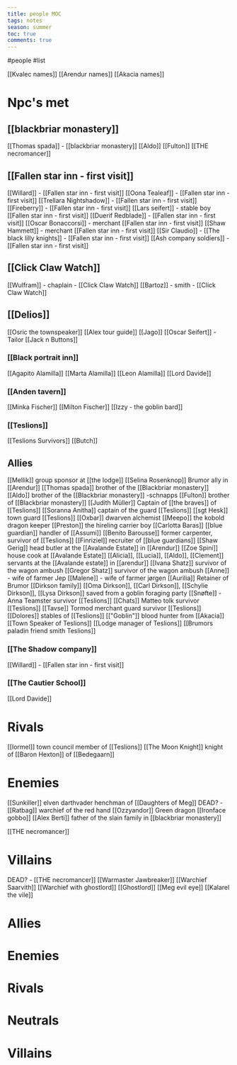 ---title: people MOCtags: notesseason: summertoc: truecomments: true---
#people #list 

[[Kvalec names]]
[[Arendur names]]
[[Akacia names]]

# Npc's met
## [[blackbriar monastery]]
[[Thomas spada]] - [[blackbriar monastery]]
[[Aldo]]
[[Fulton]]
[[THE necromancer]]

## [[Fallen star inn - first visit]]
[[Willard]] - [[Fallen star inn - first visit]]
[[Oona Tealeaf]] - [[Fallen star inn - first visit]]
[[Trellara Nightshadow]] - [[Fallen star inn - first visit]]
[[Fireberry]] - [[Fallen star inn - first visit]]
[[Lars seifert]] - stable boy [[Fallen star inn - first visit]]
[[Duerif Redblade]] - [[Fallen star inn - first visit]]
[[Oscar Bonaccorsi]] - merchant [[Fallen star inn - first visit]]
[[Shaw Hammett]] - merchant [[Fallen star inn - first visit]]
[[Sir Claudio]] - [[The black lilly knights]] - [[Fallen star inn - first visit]]
[[Ash company soldiers]] - [[Fallen star inn - first visit]]

## [[Click Claw Watch]]
[[Wulfram]] - chaplain - [[Click Claw Watch]]
[[Bartoz]] - smith - [[Click Claw Watch]]

## [[Delios]]
[[Osric the townspeaker]]
[[Alex tour guide]]
[[Jago]]
[[Oscar Seifert]] - Tailor [[Jack n Buttons]]
### [[Black portrait inn]]
[[Agapito Alamilla]]
[[Marta Alamilla]]
[[Leon Alamilla]]
[[Lord Davide]]
### [[Anden tavern]]
[[Minka Fischer]]
[[Milton Fischer]]
[[Izzy - the goblin bard]]
### [[Teslions]]
[[Teslions Survivors]]
[[Butch]]

## Allies
[[Mellik]] group sponsor at [[the lodge]]
[[Selina Rosenknop]] Brumor ally in [[Arendur]]
[[Thomas spada]] brother of the [[Blackbriar monastery]]
[[Aldo]] brother of the [[Blackbriar monastery]] -schnapps
[[Fulton]] brother of [[Blackbriar monastery]]
[[Judith Müller]] Captain of [[the braves]] of [[Teslions]]
[[Soranna Anitha]] captain of the guard [[Teslions]]
[[sgt Hesk]] town guard [[Teslions]]
[[Oxbar]] dwarven alchemist
[[Meepo]] the kobold dragon keeper
[[Preston]] the hireling carrier boy
[[Carlotta Baras]] [[blue guardian]] handler of [[Assumi]]
[[Benito Barousse]] former carpenter, survivor of [[Teslions]]
[[Finriziel]] recruiter of [[blue guardians]]
[[Shaw Gerig]] head butler at the [[Avalande Estate]] in [[Arendur]]
[[Zoe Spini]] house cook at [[Avalande Estate]]
[[Alicia]], [[Lucia]], [[Aldo]], [[Clement]] servants at the [[Avalande estate]] in [[arendur]]
[[Ivana Shatz]] survivor of the wagon ambush
[[Gregor Shatz]] survivor of the wagon ambush 
[[Anne]] - wife of farmer Jep
[[Malene]] - wife of farmer jørgen
[[Aurilia]] Retainer of Brumor
[[Dirkson family]] [[Oma Dirkson]], [[Carl Dirkson]], [[Schylie Dirkson]], [[Lysa Dirkson]] saved from a goblin foraging party
[[Snøfte]] - Anna Teamster survivor [[Teslions]]
[[Chats]] Matteo tolk survivor [[Teslions]]
[[Tavse]] Tormod merchant guard survivor [[Teslions]]
[[Dolores]] stables of [[Teslions]]
[["Goblin"]] blood hunter from [[Akacia]]
[[Town Speaker of Teslions]]
[[Lodge manager of Teslions]]
[[Brumors paladin friend smith Teslions]]

### [[The Shadow company]]
[[Willard]] - [[Fallen star inn - first visit]]
### [[The Cautier School]]
[[Lord Davide]]

# Rivals
[[Iormel]] town council member of [[Teslions]]
[[The Moon Knight]] knight of [[Baron Hexton]] of [[Bedegaarn]]


# Enemies
[[Sunkiller]] elven darthvader henchman of [[Daughters of Meg]]
DEAD? - [[Ratbag]] warchief of the red hand
[[Ozzyandor]] Green dragon
[[Ironface gobbo]]
[[Alex Berti]] father of the slain family in [[blackbriar monastery]]

[[THE necromancer]]

# Villains
DEAD? -  [[THE necromancer]]
[[Warmaster Jawbreaker]]
[[Warchief Saarvith]]
[[Warchief with ghostlord]]
[[Ghostlord]]
[[Meg evil eye]]
[[Kalarel the vile]]


# Allies
# Enemies
# Rivals
# Neutrals
# Villains
